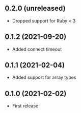## 0.2.0 (unreleased)

- Dropped support for Ruby < 3

## 0.1.2 (2021-09-20)

- Added connect timeout

## 0.1.1 (2021-02-04)

- Added support for array types

## 0.1.0 (2021-02-02)

- First release
